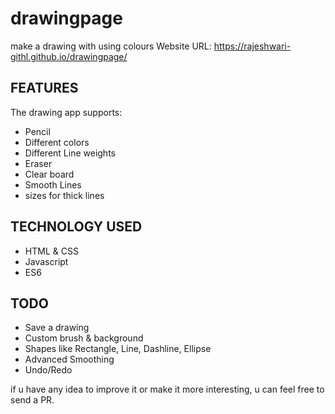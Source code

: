 # drawingpage
make a drawing with using colours
Website URL: https://rajeshwari-githl.github.io/drawingpage/
<h2>FEATURES</h2>
<p>The drawing app supports:</p>
<ul>
<li>Pencil</li>
<li>Different colors</li>
<li>Different Line weights</li>
<li>Eraser</li>
<li>Clear board</li>
<li>Smooth Lines</li>
<li>sizes for thick lines</li>
</ul>
<h2>TECHNOLOGY USED</h2>
<ul>
  <li>HTML & CSS</li>
<li>
  Javascript</li>
  <li>ES6 </li>
  </ul>
  <h2>TODO</h2>
  <ul>
<li>Save a drawing</li>
<li>Custom brush & background</li>
<li>Shapes like Rectangle, Line, Dashline, Ellipse</li>
<li>Advanced Smoothing</li>
<li>Undo/Redo</li>
  </ul>
  <p>if u have any idea to improve it or make it more interesting, u can feel free to send a PR.</p>

